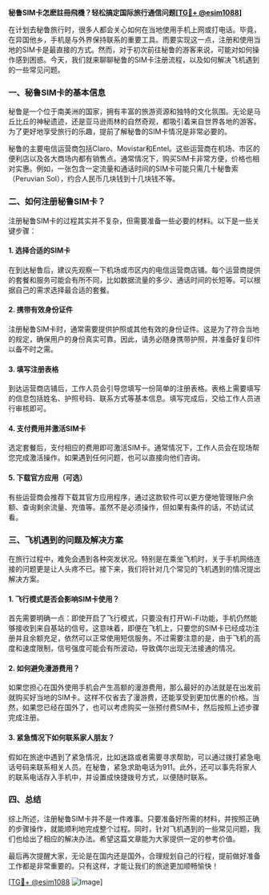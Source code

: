 **秘鲁SIM卡怎麽註冊飛機？轻松搞定国际旅行通信问题[[TG💪+ @esim1088](https://t.me/s/esim1088)]**

在计划去秘鲁旅行时，很多人都会关心如何在当地使用手机上网或打电话。毕竟，在异国他乡，手机是与外界保持联系的重要工具。而要实现这一点，注册和使用当地的SIM卡是最直接的方式。然而，对于初次前往秘鲁的游客来说，可能对如何操作感到困惑。今天，我们就来聊聊秘鲁的SIM卡注册流程，以及如何解决飞机遇到的一些常见问题。

### 一、秘鲁SIM卡的基本信息

秘鲁是一个位于南美洲的国家，拥有丰富的旅游资源和独特的文化氛围。无论是马丘比丘的神秘遗迹，还是亚马逊雨林的自然奇观，都吸引着来自世界各地的游客。为了更好地享受旅行的乐趣，提前了解秘鲁的SIM卡情况是非常必要的。

秘鲁的主要电信运营商包括Claro、Movistar和Entel。这些运营商在机场、市区的便利店以及各大商场内都有销售点。通常情况下，购买SIM卡非常方便，价格也相对实惠。例如，一张包含一定流量和通话时间的SIM卡可能只需几十秘鲁索（Peruvian Sol），约合人民币几块钱到十几块钱不等。

### 二、如何注册秘鲁SIM卡？

注册秘鲁SIM卡的过程其实并不复杂，但需要准备一些必要的材料。以下是一些关键步骤：

#### 1. **选择合适的SIM卡**
   在到达秘鲁后，建议先观察一下机场或市区内的电信运营商店铺。每个运营商提供的套餐和服务可能会有所不同，比如数据流量的多少、通话时间的长短等。可以根据自己的需求选择最合适的套餐。

#### 2. **携带有效身份证件**
   注册秘鲁SIM卡时，通常需要提供护照或其他有效的身份证件。这是为了符合当地的规定，确保用户的身份真实可靠。因此，请务必随身携带护照，并准备好复印件以备不时之需。

#### 3. **填写注册表格**
   到达运营商店铺后，工作人员会引导您填写一份简单的注册表格。表格上需要填写的信息包括姓名、护照号码、联系方式等基本信息。填写完成后，交给工作人员进行审核即可。

#### 4. **支付费用并激活SIM卡**
   选定套餐后，支付相应的费用即可激活SIM卡。通常情况下，工作人员会在现场帮您完成激活操作。如果遇到任何问题，也可以直接向他们咨询。

#### 5. **下载官方应用（可选）**
   有些运营商会推荐下载其官方应用程序，通过这款软件可以更方便地管理账户余额、查询剩余流量、充值等。虽然不是必须操作，但如果有条件的话，不妨试试看。

### 三、飞机遇到的问题及解决方案

在旅行过程中，难免会遇到各种突发状况。特别是在乘坐飞机时，关于手机网络连接的问题更是让人头疼不已。接下来，我们将针对几个常见的飞机遇到的情况提出解决方案。

#### 1. **飞行模式是否会影响SIM卡使用？**
   首先需要明确一点：即使开启了飞行模式，只要没有打开Wi-Fi功能，手机仍然能够接收到来自基站的信号。这意味着，即便在飞机上，只要您的SIM卡已经成功注册并且余额充足，依然可以正常使用短信服务。不过需要注意的是，由于飞机的高度和速度限制，信号强度可能会有所波动，导致偶尔出现无法接通的情况。

#### 2. **如何避免漫游费用？**
   如果您担心在国外使用手机会产生高额的漫游费用，那么最好的办法就是在出发前就购买好当地的SIM卡。这样不仅省去了漫游费，还能享受到更加优惠的价格。当然，如果您已经在国外了，也可以考虑购买一张预付费SIM卡，然后按照上述步骤完成注册。

#### 3. **紧急情况下如何联系家人朋友？**
   假如在旅途中遇到了紧急情况，比如迷路或者需要寻求帮助，可以通过拨打紧急电话号码来联系相关人员。在秘鲁，紧急求助电话为911。此外，还可以事先将家人的联系电话存入手机中，并设置成快捷拨号方式，以便随时联系。

### 四、总结

综上所述，注册秘鲁SIM卡并不是一件难事。只要准备好所需的材料，并按照正确的步骤操作，就能顺利地完成整个过程。同时，针对飞机遇到的一些常见问题，我们也给出了相应的解决办法。希望这篇文章能为大家提供一定的参考价值。

最后再次提醒大家，无论是在国内还是国外，合理规划自己的行程，提前做好准备工作都是非常重要的。只有这样，才能让我们的旅途更加顺畅愉快！

[[TG💪+ @esim1088](https://t.me/s/esim1088) ![Image](https://i.postimg.cc/4NQfJmqS/Snipaste-2025-05-13-00-14-12.png)]